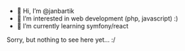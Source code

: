 - 👋 Hi, I’m @janbartik
- 👀 I’m interested in web development (php, javascript) :)
- 🌱 I’m currently learning symfony/react

Sorry, but nothing to see here yet... :/

<!---
janbartik/janbartik is a ✨ special ✨ repository because its `README.md` (this file) appears on your GitHub profile.
You can click the Preview link to take a look at your changes.
--->
